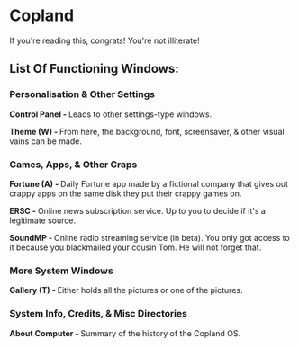 <h1>Copland</h1>
  <p>If you're reading this, congrats! You're not illiterate! </p>


  <h2>List Of Functioning Windows: </h2>
  
  <!---->

  <h3>Personalisation & Other Settings</h3>
    
  <p><b> Control Panel - </b> 
    <span>Leads to other settings-type windows.</span>
  </p>
  <p><b> Theme (W) - </b> 
    <span>From here, the background, font, screensaver, & other visual vains can be made.</span>
  </p>

  <!------------------------------------------------------------------------------>
   
  <h3>Games, Apps, & Other Craps</h3>
      
  <p><b> Fortune (A) - </b> 
    <span>Daily Fortune app made by a fictional company that gives out crappy apps on the same disk they put their crappy games on.</span>
  </p>
  <p><b> ERSC - </b> 
    <span>Online news subscription service. Up to you to decide if it's a legitimate source. </span>
  </p>
  <p><b> SoundMP - </b> 
    <span>Online radio streaming service (in beta). You only got access to it because you blackmailed your cousin Tom. He will not forget that. </span>
  </p>
  
  <!------------------------------------------------------------------------------>
  
  <h3>More System Windows</h3>
  
  <p><b> Gallery (T) - </b> 
    <span>Either holds all the pictures or one of the pictures.</span>
  </p>
  
  <!------------------------------------------------------------------------------>
    
   <h3>System Info, Credits, & Misc Directories</h3>
    
   <p><b> About Computer - </b> 
      <span>Summary of the history of the Copland OS.</span>
   </p>
